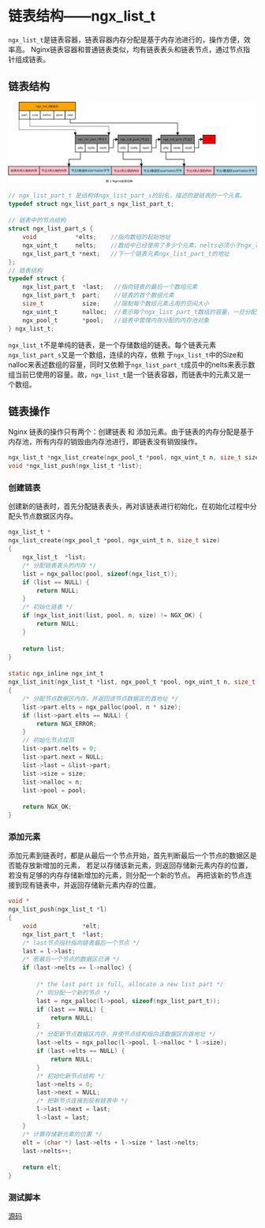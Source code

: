 # 链表结构——ngx_list_t

`ngx_list_t`是链表容器，链表容器内存分配是基于内存池进行的，操作方便，效率高。
Nginx链表容器和普通链表类似，均有链表表头和链表节点，通过节点指针组成链表。


## 链表结构

![Nginx链表结构](https://raw.githubusercontent.com/dyike/read_code_of_nginx/master/images/ngx_list_t.jpg)


```c
// ngx_list_part_t 是结构体ngx_list_part_s的别名，描述的是链表的一个元素。
typedef struct ngx_list_part_s ngx_list_part_t;

// 链表中的节点结构
struct ngx_list_part_s {
    void           *elts;    //指向数组的起始地址
    ngx_uint_t     nelts;    //数组中已经使用了多少个元素，nelts必须小于ngx_list_t结构中的nalloc
    ngx_list_part_t *next;   //下一个链表元素ngx_list_part_t的地址
};
// 链表结构
typedef struct {
    ngx_list_part_t  *last;   //指向链表的最后一个数组元素
    ngx_list_part_t  part;    //链表的首个数组元素
    size_t           size;    //限制每个数组元素占用的空间大小
    ngx_uint_t       nalloc;  //表示每个ngx_list_part_t数组的容量，一旦分配后不可更改
    ngx_pool_t       *pool;   //链表中管理内存分配的内存池对象
} ngx_list_t;
```

`ngx_list_t`不是单纯的链表，是一个存储数组的链表。每个链表元素`ngx_list_part_s`又是一个数组，连续的内存，依赖
于`ngx_list_t`中的Size和nalloc来表述数组的容量，同时又依赖于`ngx_list_part_t`成员中的nelts来表示数组当前已使用的容量。故，`ngx_list_t`是一个链表容器，而链表中的元素又是一个数组。


## 链表操作
Nginx 链表的操作只有两个：创建链表 和 添加元素。由于链表的内存分配是基于内存池，所有内存的销毁由内存池进行，即链表没有销毁操作。
```c
ngx_list_t *ngx_list_create(ngx_pool_t *pool, ngx_uint_t n, size_t size);
void *ngx_list_push(ngx_list_t *list);
```

### 创建链表
创建新的链表时，首先分配链表表头，再对该链表进行初始化，在初始化过程中分配头节点数据区内存。
```c
ngx_list_t *
ngx_list_create(ngx_pool_t *pool, ngx_uint_t n, size_t size)
{
    ngx_list_t  *list;
    /* 分配链表表头的内存 */
    list = ngx_palloc(pool, sizeof(ngx_list_t));
    if (list == NULL) {
        return NULL;
    }
    /* 初始化链表 */
    if (ngx_list_init(list, pool, n, size) != NGX_OK) {
        return NULL;
    }

    return list;
}

static ngx_inline ngx_int_t
ngx_list_init(ngx_list_t *list, ngx_pool_t *pool, ngx_uint_t n, size_t size)
{
    /* 分配节点数据区内存，并返回该节点数据区的首地址 */
    list->part.elts = ngx_palloc(pool, n * size);
    if (list->part.elts == NULL) {
        return NGX_ERROR;
    }
    // 初始化节点成员
    list->part.nelts = 0;
    list->part.next = NULL;
    list->last = &list->part;
    list->size = size;
    list->nalloc = n;
    list->pool = pool;

    return NGX_OK;
}
````


### 添加元素
添加元素到链表时，都是从最后一个节点开始，首先判断最后一个节点的数据区是否能存放新增加的元素，
若足以存储该新元素，则返回存储新元素内存的位置，若没有足够的内存存储新增加的元素，则分配一个新的节点。
再把该新的节点连接到现有链表中，并返回存储新元素内存的位置。

```c
void *
ngx_list_push(ngx_list_t *l)
{
    void             *elt;
    ngx_list_part_t  *last;
    /* last节点指针指向链表最后一个节点 */
    last = l->last;
    /* 若最后一个节点的数据区已满 */
    if (last->nelts == l->nalloc) {

        /* the last part is full, allocate a new list part */
        /* 则分配一个新的节点 */
        last = ngx_palloc(l->pool, sizeof(ngx_list_part_t));
        if (last == NULL) {
            return NULL;
        }
        /* 分配新节点数据区内存，并使节点结构指向该数据区的首地址 */
        last->elts = ngx_palloc(l->pool, l->nalloc * l->size);
        if (last->elts == NULL) {
            return NULL;
        }
        /* 初始化新节点结构 */
        last->nelts = 0;
        last->next = NULL;
        /* 把新节点连接到现有链表中 */
        l->last->next = last;
        l->last = last;
    }
    /* 计算存储新元素的位置 */
    elt = (char *) last->elts + l->size * last->nelts;
    last->nelts++;

    return elt;
}
```

### 测试脚本

[源码](../nginx-1.15.8/src/test/ngx_list_t)










